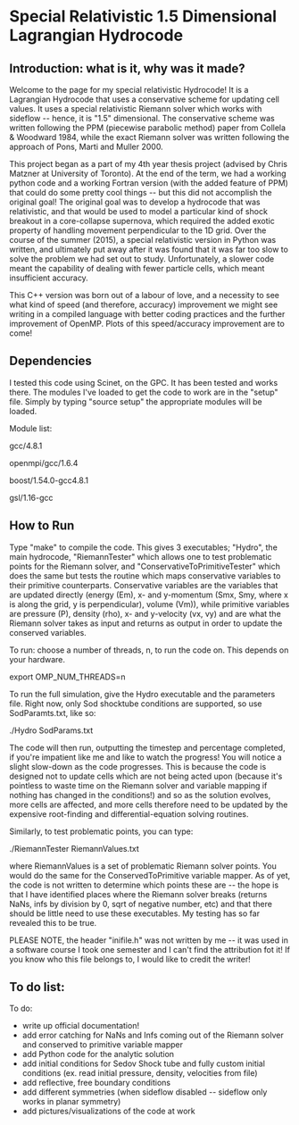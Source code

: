 # Special Relativistic 1.5 Dimensional Lagrangian Hydrocode

## Introduction: what is it, why was it made?
Welcome to the page for my special relativistic Hydrocode! It is a Lagrangian Hydrocode that uses a conservative scheme for updating cell values. It uses a special relativistic Riemann solver which works with sideflow -- hence, it is "1.5" dimensional. The conservative scheme was written following the PPM (piecewise parabolic method) paper from Collela & Woodward 1984, while the exact Riemann solver was written following the approach of Pons, Marti and Muller 2000.

This project began as a part of my 4th year thesis project (advised by Chris Matzner at University of Toronto). At the end of the term, we had a working python code and a working Fortran version (with the added feature of PPM) that could do some pretty cool things -- but this did not accomplish the original goal! The original goal was to develop a hydrocode that was relativistic, and that would be used to model a particular kind of shock breakout in a core-collapse supernova, which required the added exotic property of handling movement perpendicular to the 1D grid. Over the course of the summer (2015), a special relativistic version in Python was written, and ultimately put away after it was found that it was far too slow to solve the problem we had set out to study. Unfortunately, a slower code meant the capability of dealing with fewer particle cells, which meant insufficient accuracy.

This C++ version was born out of a labour of love, and a necessity to see what kind of speed (and therefore, accuracy) improvement we might see writing in a compiled language with better coding practices and the further improvement of OpenMP. 
Plots of this speed/accuracy improvement are to come!

## Dependencies
I tested this code using Scinet, on the GPC. It has been tested and works there. The modules I've loaded to get the code to work are in the "setup" file. Simply by typing "source setup" the appropriate modules will be loaded. 

Module list:

gcc/4.8.1

openmpi/gcc/1.6.4

boost/1.54.0-gcc4.8.1

gsl/1.16-gcc

## How to Run
Type "make" to compile the code. This gives 3 executables; "Hydro", the main hydrocode, "RiemannTester" which allows one to test problematic points for the Riemann solver, and "ConservativeToPrimitiveTester" which does the same but tests the routine which maps conservative variables to their primitive counterparts. Conservative variables are the variables that are updated directly (energy (Em), x- and y-momentum (Smx, Smy, where x is along the grid, y is perpendicular), volume (Vm)), while primitive variables are pressure (P), density (rho), x- and y-velocity (vx, vy) and are what the Riemann solver takes as input and returns as output in order to update the conserved variables. 

To run:
choose a number of threads, n, to run the code on. This depends on your hardware.

export OMP_NUM_THREADS=n

To run the full simulation, give the Hydro executable and the parameters file. Right now, only Sod shocktube conditions are supported, so use SodParamts.txt, like so:

./Hydro SodParams.txt 

The code will then run, outputting the timestep and percentage completed, if you're impatient like me and like to watch the progress! You will notice a slight slow-down as the code progresses. This is because the code is designed not to update cells which are not being acted upon (because it's pointless to waste time on the Riemann solver and variable mapping if nothing has changed in the conditions!) and so as the solution evolves, more cells are affected, and more cells therefore need to be updated by the expensive root-finding and differential-equation solving routines.

Similarly, to test problematic points, you can type:

./RiemannTester RiemannValues.txt

where RiemannValues is a set of problematic Riemann solver points. You would do the same for the ConservedToPrimitive variable mapper. As of yet, the code is not written to determine which points these are -- the hope is that I have identified places where the Riemann solver breaks (returns NaNs, infs by division by 0, sqrt of negative number, etc) and that there should be little need to use these executables. My testing has so far revealed this to be true. 

PLEASE NOTE, the header "inifile.h" was not written by me -- it was used in a software course I took one semester and I can't find the attribution fot it! If you know who this file belongs to, I would like to credit the writer!

## To do list:
To do:
- write up official documentation!
- add error catching for NaNs and Infs coming out of the Riemann solver and conserved to primitive variable mapper
- add Python code for the analytic solution
- add initial conditions for Sedov Shock tube and fully custom initial conditions (ex. read initial pressure, density, velocities from file)
- add reflective, free boundary conditions
- add different symmetries (when sideflow disabled -- sideflow only works in planar symmetry)
- add pictures/visualizations of the code at work


